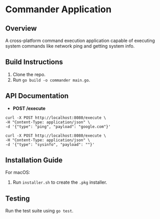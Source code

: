 # Commander Application

## Overview
A cross-platform command execution application capable of executing system commands like network ping and getting system info.

## Build Instructions
1. Clone the repo.
2. Run `go build -o commander main.go`.

## API Documentation
- **POST /execute**
```
curl -X POST http://localhost:8080/execute \
-H "Content-Type: application/json" \
-d '{"type": "ping", "payload": "google.com"}'

```

```
curl -X POST http://localhost:8080/execute \
-H "Content-Type: application/json" \
-d '{"type": "sysinfo", "payload": ""}'

```

## Installation Guide
For macOS:
1. Run `installer.sh` to create the `.pkg` installer.


## Testing
Run the test suite using `go test`.

